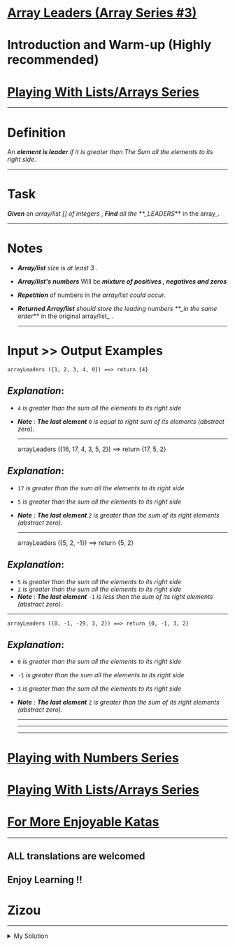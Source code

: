 # [Array Leaders (Array Series #3)](https://www.codewars.com/kata/5a651865fd56cb55760000e0)

# Introduction and Warm-up (Highly recommended)

# [Playing With Lists/Arrays Series](https://www.codewars.com/collections/playing-with-lists-slash-arrays)

---

# Definition

An **_element is leader_** _if it is greater than The Sum all the elements to its right side_.

---

# Task

**_Given_** an _array/list \[\] of integers_ , **_Find_** _all the \*\*\_LEADERS_\*\* in the array\_.

---

# Notes

- **_Array/list_** size is _at least 3_ .
- **_Array/list's numbers_** Will be **_mixture of positives , negatives and zeros_**
- **_Repetition_** of numbers in _the array/list could occur_.
- **_Returned Array/list_** _should store the leading numbers \*\*\_in the same order_\*\* in the original
  array/list\_ .

  ***

# Input >> Output Examples

    arrayLeaders ({1, 2, 3, 4, 0}) ==> return {4}

## **_Explanation_**:

- `4` _is greater than the sum all the elements to its right side_
- **_Note_** : **_The last element_** `0` _is equal to right sum of its elements (abstract zero)_.

  ***

  arrayLeaders ({16, 17, 4, 3, 5, 2}) ==> return {17, 5, 2}

## **_Explanation_**:

- `17` _is greater than the sum all the elements to its right side_
- `5` _is greater than the sum all the elements to its right side_
- **_Note_** : **_The last element_** `2` _is greater than the sum of its right elements (abstract zero)_.

  ***

  arrayLeaders ({5, 2, -1}) ==> return {5, 2}

## **_Explanation_**:

- `5` _is greater than the sum all the elements to its right side_
- `2` _is greater than the sum all the elements to its right side_
- **_Note_** : **_The last element_** `-1` _is less than the sum of its right elements (abstract zero)_.

---

    arrayLeaders ({0, -1, -29, 3, 2}) ==> return {0, -1, 3, 2}

## **_Explanation_**:

- `0` _is greater than the sum all the elements to its right side_
- `-1` _is greater than the sum all the elements to its right side_
- `3` _is greater than the sum all the elements to its right side_
- **_Note_** : **_The last element_** `2` _is greater than the sum of its right elements (abstract zero)_.

  ***

  ***

  ***

# [Playing with Numbers Series](https://www.codewars.com/collections/playing-with-numbers)

# [Playing With Lists/Arrays Series](https://www.codewars.com/collections/playing-with-lists-slash-arrays)

# [For More Enjoyable Katas](http://www.codewars.com/users/MrZizoScream/authored)

---

## ALL translations are welcomed

## Enjoy Learning !!

# Zizou

---

<details><summary>My Solution</summary>

```js
function arrayLeaders(numbers) {
  const result = [];
  numbers.reverse().reduce((total, cur) => {
    if (cur > total) result.unshift(cur);
    return (total += cur);
  }, 0);

  return result;
}
```

</details>
